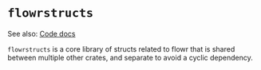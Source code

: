 # `flowrstructs`

See also: [Code docs](http://andrewdavidmackenzie.github.io/flow/code/doc/flowrstructs/index.html)

`flowrstructs` is a core library of structs related to flowr that is shared between multiple other
crates, and separate to avoid a cyclic dependency.